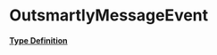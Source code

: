 # OutsmartlyMessageEvent

#### [Type Definition](../../packages/core/src/public/OutsmartlyEvent.ts#:~:text=interface%20OutsmartlyMessageEvent)
